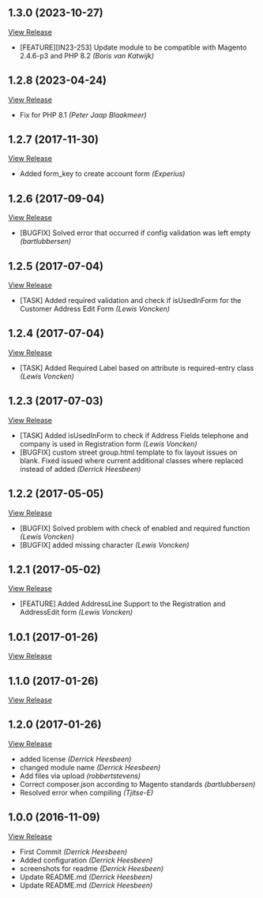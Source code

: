 ## 1.3.0 (2023-10-27)

[View Release](git@github.com:experius/Magento-2-Module-Experius-Address-Lines.git/commits/tag/1.3.0)

*  [FEATURE][IN23-253] Update module to be compatible with Magento 2.4.6-p3 and PHP 8.2 *(Boris van Katwijk)*


## 1.2.8 (2023-04-24)

[View Release](git@github.com:experius/Magento-2-Module-Experius-Address-Lines.git/commits/tag/1.2.8)

*  Fix for PHP 8.1 *(Peter Jaap Blaakmeer)*


## 1.2.7 (2017-11-30)

[View Release](git@github.com:experius/Magento-2-Module-Experius-Address-Lines.git/commits/tag/1.2.7)

*  Added form_key to create account form *(Experius)*


## 1.2.6 (2017-09-04)

[View Release](git@github.com:experius/Magento-2-Module-Experius-Address-Lines.git/commits/tag/1.2.6)

*  [BUGFIX] Solved error that occurred if config validation was left empty *(bartlubbersen)*


## 1.2.5 (2017-07-04)

[View Release](git@github.com:experius/Magento-2-Module-Experius-Address-Lines.git/commits/tag/1.2.5)

*  [TASK] Added required validation and check if isUsedInForm for the Customer Address Edit Form *(Lewis Voncken)*


## 1.2.4 (2017-07-04)

[View Release](git@github.com:experius/Magento-2-Module-Experius-Address-Lines.git/commits/tag/1.2.4)

*  [TASK] Added Required Label based on attribute is required-entry class *(Lewis Voncken)*


## 1.2.3 (2017-07-03)

[View Release](git@github.com:experius/Magento-2-Module-Experius-Address-Lines.git/commits/tag/1.2.3)

*  [TASK] Added isUsedInForm to check if Address Fields telephone and company is used in Registration form *(Lewis Voncken)*
*  [BUGFIX] custom street group.html template to fix layout issues on blank. Fixed issued where current additional classes where replaced instead of added *(Derrick Heesbeen)*


## 1.2.2 (2017-05-05)

[View Release](git@github.com:experius/Magento-2-Module-Experius-Address-Lines.git/commits/tag/1.2.2)

*  [BUGFIX] Solved problem with check of enabled and required function *(Lewis Voncken)*
*  [BUGFIX] added missing character *(Lewis Voncken)*


## 1.2.1 (2017-05-02)

[View Release](git@github.com:experius/Magento-2-Module-Experius-Address-Lines.git/commits/tag/1.2.1)

*  [FEATURE] Added AddressLine Support to the Registration and AddressEdit form *(Lewis Voncken)*


## 1.0.1 (2017-01-26)

[View Release](git@github.com:experius/Magento-2-Module-Experius-Address-Lines.git/commits/tag/1.0.1)



## 1.1.0 (2017-01-26)

[View Release](git@github.com:experius/Magento-2-Module-Experius-Address-Lines.git/commits/tag/1.1.0)



## 1.2.0 (2017-01-26)

[View Release](git@github.com:experius/Magento-2-Module-Experius-Address-Lines.git/commits/tag/1.2.0)

*  added license *(Derrick Heesbeen)*
*  changed module name *(Derrick Heesbeen)*
*  Add files via upload *(robbertstevens)*
*  Correct composer.json according to Magento standards *(bartlubbersen)*
*  Resolved error when compiling *(Tjitse-E)*


## 1.0.0 (2016-11-09)

[View Release](git@github.com:experius/Magento-2-Module-Experius-Address-Lines.git/commits/tag/1.0.0)

*  First Commit *(Derrick Heesbeen)*
*  Added configuration *(Derrick Heesbeen)*
*  screenshots for readme *(Derrick Heesbeen)*
*  Update README.md *(Derrick Heesbeen)*
*  Update README.md *(Derrick Heesbeen)*


